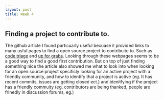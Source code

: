 ```yaml
---
layout: post
title: Week 4
---
```


## Finding a project to contribute to.

The github article I found particuarly useful becuase it provided links to many usful pages to find a open source project to contribuite to. Such as [code triage](https://www.codetriage.com) and [up for grabs](https://up-for-grabs.net/#/). Looking through these webpages seems to be a good way to find a good first contribution. But on top of just finding something nice the article also showed me what to look into when looking for an open source project specificly looking for an active project with a friendly community, and how to identify that a project is active (eg. It has recent commits, issues are getting closed ect.) and idenitfying if the project has a friendly commuity (eg. contributors are being thanked, people are frinedly in discussion forums, eg.)
